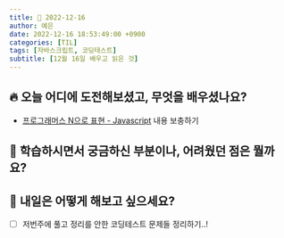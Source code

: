 ```yaml
---
title: 📸 2022-12-16
author: 예은
date: 2022-12-16 18:53:49:00 +0900
categories: [TIL]
tags: [자바스크립트, 코딩테스트]
subtitle: [12월 16일 배우고 읽은 것]
---
```


## 🔥 오늘 어디에 도전해보셨고, 무엇을 배우셨나요?

- [프로그래머스 N으로 표현 - Javascript](/posts/programmers-42895/) 내용 보충하기

## 🌊 학습하시면서 궁금하신 부분이나, 어려웠던 점은 뭘까요?

## 🌟 내일은 어떻게 해보고 싶으세요?

- [ ] 저번주에 풀고 정리를 안한 코딩테스트 문제들 정리하기..!
